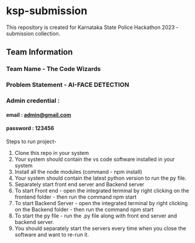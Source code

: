 # ksp-submission
This repository is created for Karnataka State Police Hackathon 2023 - submission collection. 
## Team Information
### Team Name - The Code Wizards
### Problem Statement - AI-FACE DETECTION

### Admin credential : 
#### email : admin@gmail.com
#### password : 123456

Steps to run project-

1) Clone this repo in your system
2) Your system should contain the vs code software installed in your system
3) Install all the node modules (command - npm install)
4) Your system should contain the latest python version to run the py file.
5) Separately start front end server and Backend server
6) To start Front end  - open the integrated terminal by right clicking on the frontend folder - then run the command npm start
7) To start Backend Server - open the integrated terminal by right clicking on the Backend folder - then run the command npm start
8) To start the py file - run the .py file along with front end server and backend server.
9) You should separately start the servers every time when you close the software and want to re-run it.
